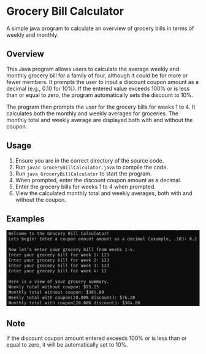 # Grocery Bill Calculator
A simple java program to calculate an overview of grocery bills in terms of weekly and monthly.

## Overview
This Java program allows users to calculate the average weekly and monthly grocery bill for a family of four, although it could be for more or fewer members. It prompts the user to input a discount coupon amount as a decimal (e.g., 0.10 for 10%). If the entered value exceeds 100% or is less than or equal to zero, the program automatically sets the discount to 10%.

The program then prompts the user for the grocery bills for weeks 1 to 4. It calculates both the monthly and weekly averages for groceries. The monthly total and weekly average are displayed both with and without the coupon.

## Usage
1. Ensure you are in the correct directory of the source code.
2. Run ```javac GroceryBillCalculator.java``` to compile the code.
3. Run ```java GroceryBillCalculator``` to start the program.
4. When prompted, enter the discount coupon amount as a decimal.
5. Enter the grocery bills for weeks 1 to 4 when prompted.
6. View the calculated monthly total and weekly averages, both with and without the coupon.

## Examples
![An example of the program running and usage](./example.png)

## Note
If the discount coupon amount entered exceeds 100% or is less than or equal to zero, it will be automatically set to 10%.